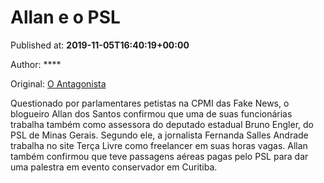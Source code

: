 
# Allan e o PSL

Published at: **2019-11-05T16:40:19+00:00**

Author: ****

Original: [O Antagonista](https://www.oantagonista.com/brasil/allan-e-o-psl/)

Questionado por parlamentares petistas na CPMI das Fake News, o blogueiro Allan dos Santos confirmou que uma de suas funcionárias trabalha também como assessora do deputado estadual Bruno Engler, do PSL de Minas Gerais.
Segundo ele, a jornalista Fernanda Salles Andrade trabalha no site Terça Livre como freelancer em suas horas vagas.
Allan também confirmou que teve passagens aéreas pagas pelo PSL para dar uma palestra em evento conservador em Curitiba.
